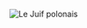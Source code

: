 ![Le Juif polonais](https://upload.wikimedia.org/wikipedia/commons/thumb/8/84/Diomedea_sanfordi_-_SE_Tasmania_2019.jpg/400px-Diomedea_sanfordi_-_SE_Tasmania_2019.jpg)
